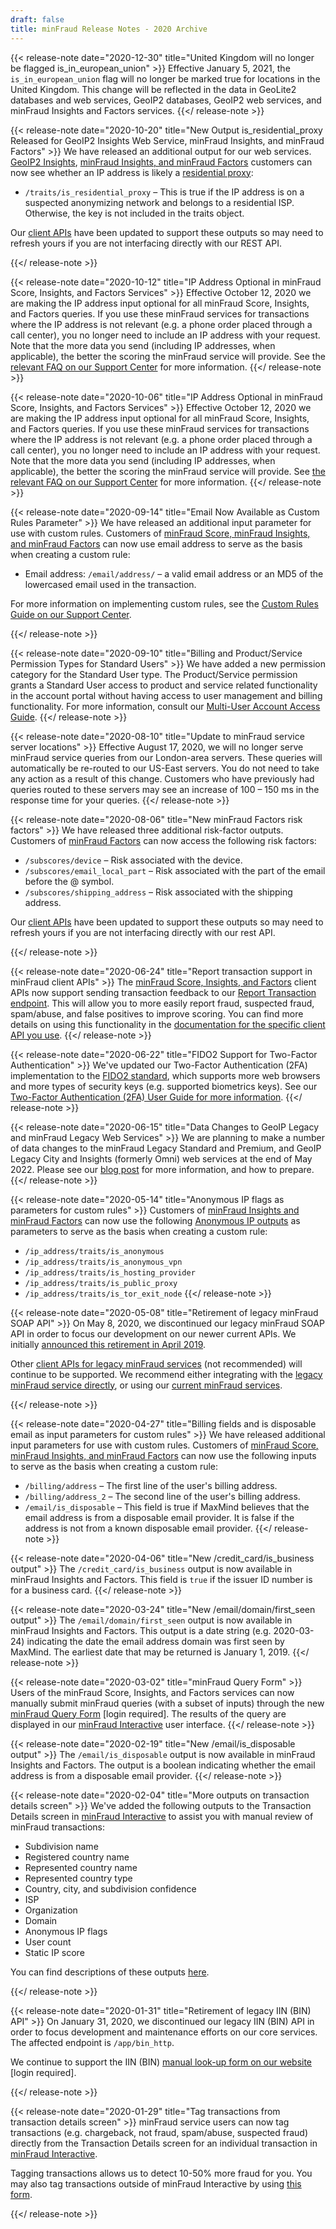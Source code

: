 ```yaml
---
draft: false
title: minFraud Release Notes - 2020 Archive
---
```


{{< release-note date="2020-12-30" title="United Kingdom will no longer be flagged is_in_european_union" >}}
Effective January 5, 2021, the `is_in_european_union` flag will no longer be
marked true for locations in the United Kingdom. This change will be reflected
in the data in GeoLite2 databases and web services, GeoIP2 databases, GeoIP2
web services, and minFraud Insights and Factors services.
{{</ release-note >}}

{{< release-note date="2020-10-20" title="New Output is_residential_proxy Released for GeoIP2 Insights Web Service, minFraud Insights, and minFraud Factors" >}}
We have released an additional output for our web services. [GeoIP2
Insights](https://www.maxmind.com/en/geoip2-precision-services), [minFraud
Insights, and minFraud
Factors](https://www.maxmind.com/en/solutions/minfraud-services) customers can
now see whether an IP address is likely a [residential
proxy](https://en.wikipedia.org/wiki/Proxy_server#Residential_proxy):

- `/traits/is_residential_proxy` – This is true if the IP address is on a
  suspected anonymizing network and belongs to a residential ISP. Otherwise, the
  key is not included in the traits object.

Our [client APIs](/minfraud/evaluate-a-transaction#links-to-maxmind-client-apis)
have been updated to support these outputs so may need to refresh yours if you
are not interfacing directly with our REST API.

{{</ release-note >}}

{{< release-note date="2020-10-12" title="IP Address Optional in minFraud Score, Insights, and Factors Services" >}}
Effective October 12, 2020 we are making the IP address input optional for all
minFraud Score, Insights, and Factors queries. If you use these minFraud
services for transactions where the IP address is not relevant (e.g. a phone
order placed through a call center), you no longer need to include an IP
address with your request. Note that the more data you send (including IP
addresses, when applicable), the better the scoring the minFraud service will
provide. See the [relevant FAQ on our Support
Center](https://support.maxmind.com/hc/en-us/articles/4407964824859-Pass-Inputs-to-minFraud)
for more information.
{{</ release-note >}}

{{< release-note date="2020-10-06" title="IP Address Optional in minFraud Score, Insights, and Factors Services" >}}
Effective October 12, 2020 we are making the IP address input optional for all
minFraud Score, Insights, and Factors queries. If you use these minFraud
services for transactions where the IP address is not relevant (e.g. a phone
order placed through a call center), you no longer need to include an IP
address with your request. Note that the more data you send (including IP
addresses, when applicable), the better the scoring the minFraud service will
provide. See [the relevant FAQ on our Support
Center](https://support.maxmind.com/hc/en-us/articles/4407964824859-Pass-Inputs-to-minFraud)
for more information.
{{</ release-note >}}

{{< release-note date="2020-09-14" title="Email Now Available as Custom Rules Parameter" >}}
We have released an additional input parameter for use with custom rules.
Customers of [minFraud Score, minFraud Insights, and minFraud
Factors](/minfraud) can now use email address to serve as the basis when
creating a custom rule:

- Email address: `/email/address/` – a valid email address or an MD5 of the
  lowercased email used in the transaction.

For more information on implementing custom rules, see the
[Custom Rules Guide on our Support Center](https://support.maxmind.com/hc/en-us/articles/4408801942811-Use-Custom-Rules-and-Dispositions).

{{</ release-note >}}

{{< release-note date="2020-09-10" title="Billing and Product/Service Permission Types for Standard Users" >}}
We have added a new permission category for the Standard User type. The
Product/Service permission grants a Standard User access to product and service
related functionality in the account portal without having access to user
management and billing functionality. For more information, consult our
[Multi-User Account Access
Guide](https://support.maxmind.com/hc/en-us/articles/4407107969947-Manage-Multiple-Users).
{{</ release-note >}}

{{< release-note date="2020-08-10" title="Update to minFraud service server locations" >}}
Effective August 17, 2020, we will no longer serve minFraud service queries
from our London-area servers. These queries will automatically be re-routed to
our US-East servers. You do not need to take any action as a result of this
change. Customers who have previously had queries routed to these servers may
see an increase of 100 – 150 ms in the response time for your queries.
{{</ release-note >}}

{{< release-note date="2020-08-06" title="New minFraud Factors risk factors" >}}
We have released three additional risk-factor outputs. Customers of [minFraud
Factors](/minfraud) can now access the following risk factors:

- `/subscores/device` – Risk associated with the device.
- `/subscores/email_local_part` – Risk associated with the part of the email
  before the @ symbol.
- `/subscores/shipping_address` – Risk associated with the shipping address.

Our [client APIs](/minfraud/evaluate-a-transaction#links-to-maxmind-client-apis)
have been updated to support these outputs so may need to refresh yours if you
are not interfacing directly with our rest API.

{{</ release-note >}}

{{< release-note date="2020-06-24" title="Report transaction support in minFraud client APIs" >}}
The [minFraud Score, Insights, and Factors](/minfraud) client APIs now support
sending transaction feedback to our [Report Transaction
endpoint](/minfraud/report-a-transaction). This will allow you to more
easily report fraud, suspected fraud, spam/abuse, and false positives to
improve scoring. You can find more details on using this functionality in the
[documentation for the specific client API you
use](/minfraud/evaluate-a-transaction#links-to-maxmind-client-apis).
{{</ release-note >}}

{{< release-note date="2020-06-22" title="FIDO2 Support for Two-Factor Authentication" >}}
We've updated our Two-Factor Authentication (2FA) implementation to the [FIDO2
standard](https://fidoalliance.org/fido2/), which supports more web browsers
and more types of security keys (e.g. supported biometrics keys). See our
[Two-Factor Authentication (2FA) User Guide for more
information](https://support.maxmind.com/hc/en-us/articles/1260803946470-Set-Up-Two-Factor-Authentication).
{{</ release-note >}}

{{< release-note date="2020-06-15" title="Data Changes to GeoIP Legacy and minFraud Legacy Web Services" >}}
We are planning to make a number of data changes to the minFraud Legacy
Standard and Premium, and GeoIP Legacy City and Insights (formerly Omni) web
services at the end of May 2022. Please see our [blog
post](https://blog.maxmind.com/2020/06/data-changes-to-geoip-legacy-and-minfraud-legacy-web-services-in-may-2022/)
for more information, and how to prepare.
{{</ release-note >}}

{{< release-note date="2020-05-14" title="Anonymous IP flags as parameters for custom rules" >}}
Customers of [minFraud Insights and minFraud Factors](/minfraud) can now use
the following [Anonymous IP outputs](/geoip/docs/web-services/responses/#schema--response--traits) as parameters to
serve as the basis when creating a custom rule:

- `/ip_address/traits/is_anonymous`
- `/ip_address/traits/is_anonymous_vpn`
- `/ip_address/traits/is_hosting_provider`
- `/ip_address/traits/is_public_proxy`
- `/ip_address/traits/is_tor_exit_node`
  {{</ release-note >}}

{{< release-note date="2020-05-08" title="Retirement of legacy minFraud SOAP API" >}}
On May 8, 2020, we discontinued our legacy minFraud SOAP API in order to focus
our development on our newer current APIs. We initially [announced this
retirement in April
2019](https://blog.maxmind.com/2019/04/important-updates-about-tls-v1-0-v1-1-unencrypted-http-requests-and-the-legacy-minfraud-soap-api/).

Other [client APIs for legacy minFraud services](/minfraud/minfraud-legacy) (not
recommended) will continue to be supported. We recommend either integrating with
the [legacy minFraud service directly](/minfraud/minfraud-legacy), or using our
[current minFraud services](/minfraud).

{{</ release-note >}}

{{< release-note date="2020-04-27" title="Billing fields and is disposable email as input parameters for custom rules" >}}
We have released additional input parameters for use with custom rules.
Customers of [minFraud Score, minFraud Insights, and minFraud
Factors](/minfraud) can now use the following inputs to serve as the basis when
creating a custom rule:

- `/billing/address` – The first line of the user's billing address.
- `/billing/address_2` – The second line of the user's billing address.
- `/email/is_disposable` – This field is true if MaxMind believes that the email
  address is from a disposable email provider. It is false if the address is not
  from a known disposable email provider.
  {{</ release-note >}}

{{< release-note date="2020-04-06" title="New /credit_card/is_business output" >}}
The `/credit_card/is_business` output is now available in minFraud Insights and
Factors. This field is `true` if the issuer ID number is for a business card.
{{</ release-note >}}

{{< release-note date="2020-03-24" title="New /email/domain/first_seen output" >}}
The `/email/domain/first_seen` output is now available in minFraud Insights and
Factors. This output is a date string (e.g. 2020-03-24) indicating the date the
email address domain was first seen by MaxMind. The earliest date that may be
returned is January 1, 2019.
{{</ release-note >}}

{{< release-note date="2020-03-02" title="minFraud Query Form" >}}
Users of the minFraud Score, Insights, and Factors services can now manually
submit minFraud queries (with a subset of inputs) through the new [minFraud
Query
Form](https://www.maxmind.com/en/accounts/current/minfraud-interactive/query-form)
\[login required\]. The results of the query are displayed in our [minFraud
Interactive](https://support.maxmind.com/hc/en-us/articles/4408762136603-Review-a-minFraud-Transaction)
user interface.
{{</ release-note >}}

{{< release-note date="2020-02-19" title="New /email/is_disposable output" >}}
The `/email/is_disposable` output is now available in minFraud Insights and
Factors. The output is a boolean indicating whether the email address is from a
disposable email provider.
{{</ release-note >}}

{{< release-note date="2020-02-04" title="More outputs on transaction details screen" >}}
We've added the following outputs to the Transaction Details screen in
[minFraud
Interactive](https://support.maxmind.com/hc/en-us/articles/4408762136603-Review-a-minFraud-Transaction)
to assist you with manual review of minFraud transactions:

- Subdivision name
- Registered country name
- Represented country name
- Represented country type
- Country, city, and subdivision confidence
- ISP
- Organization
- Domain
- Anonymous IP flags
- User count
- Static IP score

You can find descriptions of these outputs
[here](/geoip/docs/web-services/responses).

{{</ release-note >}}

{{< release-note date="2020-01-31" title="Retirement of legacy IIN (BIN) API" >}}
On January 31, 2020, we discontinued our legacy IIN (BIN) API in order to focus
development and maintenance efforts on our core services. The affected endpoint
is `/app/bin_http`.

We continue to support the IIN (BIN)
[manual look-up form on our website](https://www.maxmind.com/en/accounts/current/minfraud/iin/lookup)
\[login required\].

{{</ release-note >}}

{{< release-note date="2020-01-29" title="Tag transactions from transaction details screen" >}}
minFraud service users can now tag transactions (e.g. chargeback, not fraud,
spam/abuse, suspected fraud) directly from the Transaction Details screen for
an individual transaction in [minFraud
Interactive](https://support.maxmind.com/hc/en-us/articles/4408762136603-Review-a-minFraud-Transaction).

Tagging transactions allows us to detect 10-50% more fraud for you. You may also
tag transactions outside of minFraud Interactive by using
[this form](https://www.maxmind.com/en/accounts/current/minfraud/report-transactions).

{{</ release-note >}}
